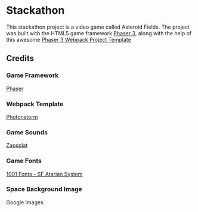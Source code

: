 # Stackathon

This stackathon project is a video game called Asteroid Fields. The project was built with the HTML5 game framework [Phaser 3](https://phaser.io/phaser3), along with the help of this awesome [Phaser 3 Webpack Project Template](https://github.com/photonstorm/phaser3-project-template)

## Credits

### Game Framework

[Phaser](https://phaser.io/phaser3)

### Webpack Template

[Photonstorm](https://github.com/photonstorm/phaser3-project-template)

### Game Sounds

[Zapsplat](https://www.zapsplat.com)

### Game Fonts

[1001 Fonts - SF Atarian System](https://www.google.com/search?client=safari&rls=en&q=sf+atarian+system&ie=UTF-8&oe=UTF-8)

### Space Background Image

Google Images

